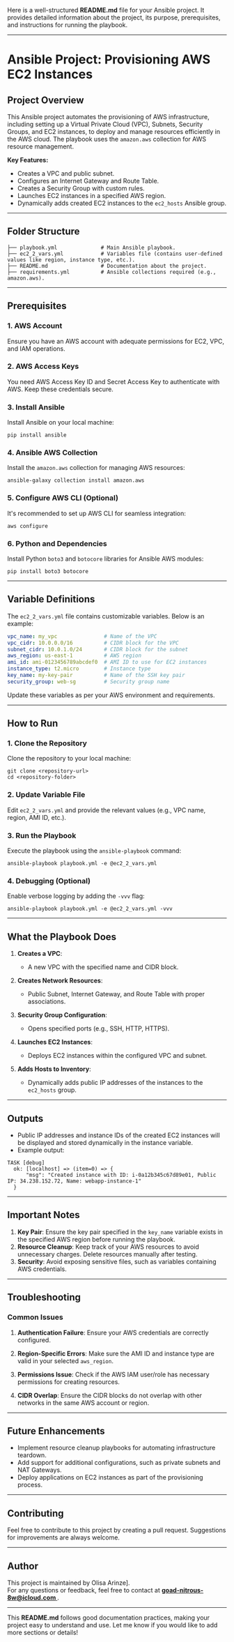 Here is a well-structured **README.md** file for your Ansible project. It provides detailed information about the project, its purpose, prerequisites, and instructions for running the playbook.

---

# **Ansible Project: Provisioning AWS EC2 Instances**

## **Project Overview**
This Ansible project automates the provisioning of AWS infrastructure, including setting up a Virtual Private Cloud (VPC), Subnets, Security Groups, and EC2 instances, to deploy and manage resources efficiently in the AWS cloud. The playbook uses the `amazon.aws` collection for AWS resource management.

**Key Features:**
- Creates a VPC and public subnet.
- Configures an Internet Gateway and Route Table.
- Creates a Security Group with custom rules.
- Launches EC2 instances in a specified AWS region.
- Dynamically adds created EC2 instances to the `ec2_hosts` Ansible group.

---

## **Folder Structure**

```
├── playbook.yml              # Main Ansible playbook.
├── ec2_2_vars.yml            # Variables file (contains user-defined values like region, instance type, etc.).
├── README.md                 # Documentation about the project.
├── requirements.yml          # Ansible collections required (e.g., amazon.aws).
```

---

## **Prerequisites**

### **1. AWS Account**
Ensure you have an AWS account with adequate permissions for EC2, VPC, and IAM operations.

### **2. AWS Access Keys**
You need AWS Access Key ID and Secret Access Key to authenticate with AWS. Keep these credentials secure.

### **3. Install Ansible**
Install Ansible on your local machine:
```shell script
pip install ansible
```

### **4. Ansible AWS Collection**
Install the `amazon.aws` collection for managing AWS resources:
```shell script
ansible-galaxy collection install amazon.aws
```

### **5. Configure AWS CLI (Optional)**
It's recommended to set up AWS CLI for seamless integration:
```shell script
aws configure
```

### **6. Python and Dependencies**
Install Python `boto3` and `botocore` libraries for Ansible AWS modules:
```shell script
pip install boto3 botocore
```

---

## **Variable Definitions**

The `ec2_2_vars.yml` file contains customizable variables. Below is an example:

```yaml
vpc_name: my_vpc               # Name of the VPC
vpc_cidr: 10.0.0.0/16          # CIDR block for the VPC
subnet_cidr: 10.0.1.0/24       # CIDR block for the subnet
aws_region: us-east-1          # AWS region
ami_id: ami-0123456789abcdef0  # AMI ID to use for EC2 instances
instance_type: t2.micro        # Instance type
key_name: my-key-pair          # Name of the SSH key pair
security_group: web-sg         # Security group name
```

Update these variables as per your AWS environment and requirements.

---

## **How to Run**

### **1. Clone the Repository**
Clone the repository to your local machine:
```shell script
git clone <repository-url>
cd <repository-folder>
```

### **2. Update Variable File**
Edit `ec2_2_vars.yml` and provide the relevant values (e.g., VPC name, region, AMI ID, etc.).

### **3. Run the Playbook**
Execute the playbook using the `ansible-playbook` command:
```shell script
ansible-playbook playbook.yml -e @ec2_2_vars.yml
```

### **4. Debugging (Optional)**
Enable verbose logging by adding the `-vvv` flag:
```shell script
ansible-playbook playbook.yml -e @ec2_2_vars.yml -vvv
```

---

## **What the Playbook Does**

1. **Creates a VPC**:
   - A new VPC with the specified name and CIDR block.

2. **Creates Network Resources**:
   - Public Subnet, Internet Gateway, and Route Table with proper associations.

3. **Security Group Configuration**:
   - Opens specified ports (e.g., SSH, HTTP, HTTPS).

4. **Launches EC2 Instances**:
   - Deploys EC2 instances within the configured VPC and subnet.

5. **Adds Hosts to Inventory**:
   - Dynamically adds public IP addresses of the instances to the `ec2_hosts` group.

---

## **Outputs**

- Public IP addresses and instance IDs of the created EC2 instances will be displayed and stored dynamically in the instance variable.
- Example output:
```shell script
TASK [debug] 
  ok: [localhost] => (item=0) => {
      "msg": "Created instance with ID: i-0a12b345c67d89e01, Public IP: 34.238.152.72, Name: webapp-instance-1"
  }
```

---

## **Important Notes**

1. **Key Pair**: Ensure the key pair specified in the `key_name` variable exists in the specified AWS region before running the playbook.
2. **Resource Cleanup**: Keep track of your AWS resources to avoid unnecessary charges. Delete resources manually after testing.
3. **Security**: Avoid exposing sensitive files, such as variables containing AWS credentials.

---

## **Troubleshooting**

### **Common Issues**
1. **Authentication Failure**: 
   Ensure your AWS credentials are correctly configured.
   
2. **Region-Specific Errors**:
   Make sure the AMI ID and instance type are valid in your selected `aws_region`.

3. **Permissions Issue**:
   Check if the AWS IAM user/role has necessary permissions for creating resources.

4. **CIDR Overlap**:
   Ensure the CIDR blocks do not overlap with other networks in the same AWS account or region.

---

## **Future Enhancements**

- Implement resource cleanup playbooks for automating infrastructure teardown.
- Add support for additional configurations, such as private subnets and NAT Gateways.
- Deploy applications on EC2 instances as part of the provisioning process.

---

## **Contributing**

Feel free to contribute to this project by creating a pull request. Suggestions for improvements are always welcome.

---

## **Author**

This project is maintained by Olisa Arinze].  
For any questions or feedback, feel free to contact at **[goad-nitrous-8w@icloud.com
](mailto:olisa.arinze@icloud.com)**.

--- 

This **README.md** follows good documentation practices, making your project easy to understand and use. Let me know if you would like to add more sections or details!
